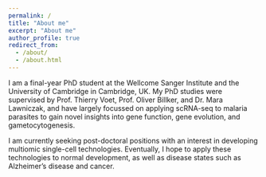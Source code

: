 ```yaml
---
permalink: /
title: "About me"
excerpt: "About me"
author_profile: true
redirect_from: 
  - /about/
  - /about.html
---
```


I am a final-year PhD student at the Wellcome Sanger Institute and the University of Cambridge in Cambridge, UK. My PhD studies were supervised by Prof. Thierry Voet, Prof. Oliver Billker, and Dr. Mara Lawniczak, and have largely focussed on applying scRNA-seq to malaria parasites to gain novel insights into gene function, gene evolution, and gametocytogenesis. 

I am currently seeking post-doctoral positions with an interest in developing multiomic single-cell technologies. Eventually, I hope to apply these technologies to normal development, as well as disease states such as Alzheimer’s disease and cancer.
